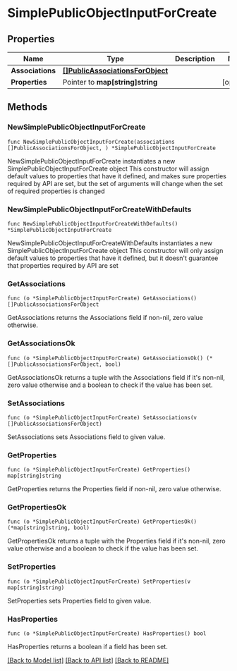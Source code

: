 # SimplePublicObjectInputForCreate

## Properties

Name | Type | Description | Notes
------------ | ------------- | ------------- | -------------
**Associations** | [**[]PublicAssociationsForObject**](PublicAssociationsForObject.md) |  | 
**Properties** | Pointer to **map[string]string** |  | [optional] 

## Methods

### NewSimplePublicObjectInputForCreate

`func NewSimplePublicObjectInputForCreate(associations []PublicAssociationsForObject, ) *SimplePublicObjectInputForCreate`

NewSimplePublicObjectInputForCreate instantiates a new SimplePublicObjectInputForCreate object
This constructor will assign default values to properties that have it defined,
and makes sure properties required by API are set, but the set of arguments
will change when the set of required properties is changed

### NewSimplePublicObjectInputForCreateWithDefaults

`func NewSimplePublicObjectInputForCreateWithDefaults() *SimplePublicObjectInputForCreate`

NewSimplePublicObjectInputForCreateWithDefaults instantiates a new SimplePublicObjectInputForCreate object
This constructor will only assign default values to properties that have it defined,
but it doesn't guarantee that properties required by API are set

### GetAssociations

`func (o *SimplePublicObjectInputForCreate) GetAssociations() []PublicAssociationsForObject`

GetAssociations returns the Associations field if non-nil, zero value otherwise.

### GetAssociationsOk

`func (o *SimplePublicObjectInputForCreate) GetAssociationsOk() (*[]PublicAssociationsForObject, bool)`

GetAssociationsOk returns a tuple with the Associations field if it's non-nil, zero value otherwise
and a boolean to check if the value has been set.

### SetAssociations

`func (o *SimplePublicObjectInputForCreate) SetAssociations(v []PublicAssociationsForObject)`

SetAssociations sets Associations field to given value.


### GetProperties

`func (o *SimplePublicObjectInputForCreate) GetProperties() map[string]string`

GetProperties returns the Properties field if non-nil, zero value otherwise.

### GetPropertiesOk

`func (o *SimplePublicObjectInputForCreate) GetPropertiesOk() (*map[string]string, bool)`

GetPropertiesOk returns a tuple with the Properties field if it's non-nil, zero value otherwise
and a boolean to check if the value has been set.

### SetProperties

`func (o *SimplePublicObjectInputForCreate) SetProperties(v map[string]string)`

SetProperties sets Properties field to given value.

### HasProperties

`func (o *SimplePublicObjectInputForCreate) HasProperties() bool`

HasProperties returns a boolean if a field has been set.


[[Back to Model list]](../README.md#documentation-for-models) [[Back to API list]](../README.md#documentation-for-api-endpoints) [[Back to README]](../README.md)


